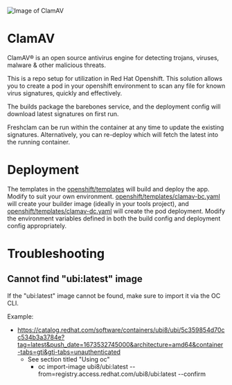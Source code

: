![Image of ClamAV](https://www.clamav.net/assets/clamav-trademark.png)

# ClamAV

ClamAV® is an open source antivirus engine for detecting trojans, viruses, malware & other malicious threats.

This is a repo setup for utilization in Red Hat Openshift. This solution allows you to create a pod in your openshift environment to scan any file for known virus signatures, quickly and effectively.

The builds package the barebones service, and the deployment config will download latest signatures on first run.

Freshclam can be run within the container at any time to update the existing signatures. Alternatively, you can re-deploy which will fetch the latest into the running container.

# Deployment

The templates in the [openshift/templates](./openshift/templates) will build and deploy the app. Modify to suit your own environment. [openshift/templates/clamav-bc.yaml](./openshift/templates/clamav-bc.yaml) will create your builder image (ideally in your tools project), and [openshift/templates/clamav-dc.yaml](./openshift/templates/clamav-dc.yaml) will create the pod deployment. Modify the environment variables defined in both the build config and deployment config appropriately.

# Troubleshooting

## Cannot find "ubi:latest" image

If the "ubi:latest" image cannot be found, make sure to import it via the OC CLI.

Example:

- https://catalog.redhat.com/software/containers/ubi8/ubi/5c359854d70cc534b3a3784e?tag=latest&push_date=1673532745000&architecture=amd64&container-tabs=gti&gti-tabs=unauthenticated
  - See section titled "Using oc"
    - oc import-image ubi8/ubi:latest --from=registry.access.redhat.com/ubi8/ubi:latest --confirm
